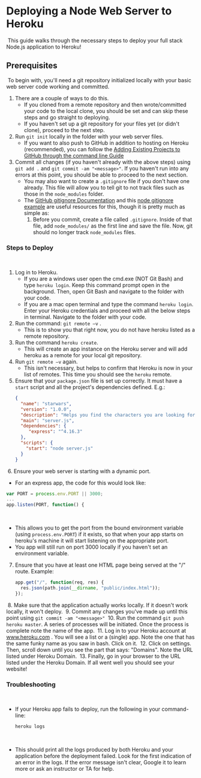# Deploying a Node Web Server to Heroku
​
This guide walks through the necessary steps to deploy your full stack Node.js application to Heroku!
​
## Prerequisites
​
To begin with, you'll need a git repository initialized locally with your basic web server code working and committed.
​
1. There are a couple of ways to do this.
​
   * If you cloned from a remote repository and then wrote/committed your code to the local clone, you should be set and can skip these steps and go straight to deploying.
​
   * If you haven't set up a git repository for your files yet (or didn't clone), proceed to the next step.
​
2. Run `git init` locally in the folder with your web server files.
​
   * If you want to also push to GitHub in addition to hosting on Heroku (recommended), you can follow the [Adding Existing Projects to GitHub through the command line Guide](https://help.github.com/articles/adding-an-existing-project-to-github-using-the-command-line/)
​
3. Commit all changes (if you haven't already with the above steps) using `git add .` and `git commit -am "<message>"`. If you haven't run into any errors at this point, you should be able to proceed to the next section.
​
   * You may also want to create a `.gitignore` file if you don't have one already. This file will allow you to tell git to not track files such as those in the `node_modules` folder.
​
   * The [GitHub gitignore Documentation](https://help.github.com/articles/ignoring-files/) and this [node gitignore example](https://github.com/github/gitignore/blob/master/Node.gitignore) are useful resources for this, though it is pretty much as simple as:
​
     1. Before you commit, create a file called `.gitignore`. Inside of that file, add `node_modules/` as the first line and save the file. Now, git should no longer track `node_modules` files.
​
### Steps to Deploy
​
1. Log in to Heroku.
   * If you are a windows user open the cmd.exe (NOT Git Bash) and type `heroku login`. Keep this command prompt open in the background. Then, open Git Bash and navigate to the folder with your code.
​
   * If you are a mac open terminal and type the command `heroku login`. Enter your Heroku credentials and proceed with all the below steps in terminal. Navigate to the folder with your code.
​
2. Run the command: `git remote –v` .
   * This is to show you that right now, you do not have heroku listed as a remote repository.
​
3. Run the command `heroku create`.
   * This will create an app instance on the Heroku server and will add heroku as a remote for your local git repository.
​
4. Run `git remote –v` again.
   * This isn't necessary, but helps to confirm that Heroku is now in your list of remotes. This time you should see the `heroku` remote.
​
5. Ensure that your `package.json` file is set up correctly. It must have a `start` script and all the project's dependencies defined. E.g.:
​
   ```json
   {
     "name": "starwars",
     "version": "1.0.0",
     "description": "Helps you find the characters you are looking for",
     "main": "server.js",
     "dependencies": {
        "express": "^4.16.3"
     },
     "scripts": {
       "start": "node server.js"
     }
   }
   ```
​
6. Ensure your web server is starting with a dynamic port.
   
   * For an express app, the code for this would look like:
​
   ```js
   var PORT = process.env.PORT || 3000;
   ...
   app.listen(PORT, function() {
   ```
​
   * This allows you to get the port from the bound environment variable (using `process.env.PORT`) if it exists, so that when your app starts on heroku's machine it will start listening on the appropriate port.
​
   * You app will still run on port 3000 locally if you haven't set an environment variable.
​
7. Ensure that you have at least one HTML page being served at the "/" route. Example:
​
    ```js
    app.get("/", function(req, res) {
      res.json(path.join(__dirname, "public/index.html"));
    });
    ```
​
8. Make sure that the application actually works locally. If it doesn't work locally, it won't deploy.
​
9. Commit any changes you've made up until this point using `git commit -am "<message>"`
​
10. Run the command `git push heroku master`. A series of processes will be initiated. Once the process is complete note the name of the app.
​
11. Log in to your Heroku account at www.heroku.com . You will see a list or a (single) app. Note the one that has the same funky name as you saw in bash. Click on it.
​
12. Click on settings. Then, scroll down until you see the part that says: "Domains". Note the URL listed under Heroku Domain.
​
13. Finally, go in your browser to the URL listed under the Heroku Domain. If all went well you should see your website!
​
### Troubleshooting
​
* If your Heroku app fails to deploy, run the following in your command-line:
​
  ```bash
  heroku logs
  ```
​
  * This should print all the logs produced by both Heroku and your application before the deployment failed. Look for the first indication of an error in the logs. If the error message isn't clear, Google it to learn more or ask an instructor or TA for help.